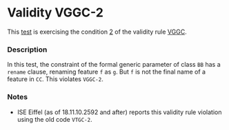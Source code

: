 # Validity VGGC-2

This [test](.) is exercising the condition [2](../Readme.md) of the validity rule [VGGC](../../vggc/Readme.md).

### Description

In this test, the constraint of the formal generic parameter of class `BB` has a `rename` clause, renaming feature `f` as `g`. But `f` is not the final name of a feature in `CC`. This violates `VGGC-2`.

### Notes

* ISE Eiffel (as of 18.11.10.2592 and after) reports this validity rule violation using the old code `VTGC-2`.
